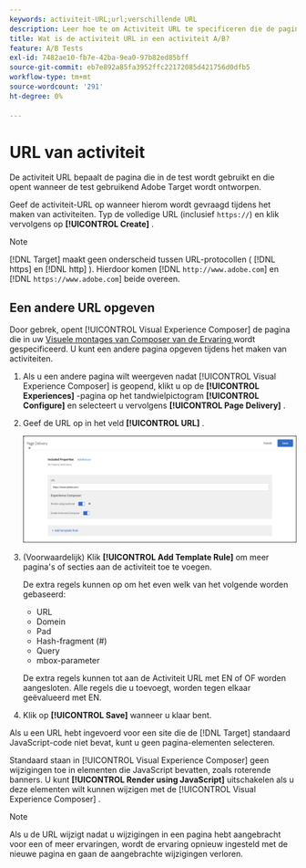 ```yaml
---
keywords: activiteit-URL;url;verschillende URL
description: Leer hoe te om Activiteit URL te specificeren die de pagina bepaalt die in de test wordt gebruikt en die opent wanneer de test gebruikend  [!DNL Adobe Target] wordt ontworpen.
title: Wat is de activiteit URL in een activiteit A/B?
feature: A/B Tests
exl-id: 7482ae10-fb7e-42ba-9ea0-97b82ed85bff
source-git-commit: eb7e892a85fa3952ffc22172085d421756d0dfb5
workflow-type: tm+mt
source-wordcount: '291'
ht-degree: 0%

---
```


# URL van activiteit

De activiteit URL bepaalt de pagina die in de test wordt gebruikt en die opent wanneer de test gebruikend Adobe Target wordt ontworpen.

Geef de activiteit-URL op wanneer hierom wordt gevraagd tijdens het maken van activiteiten. Typ de volledige URL (inclusief `https://`) en klik vervolgens op **[!UICONTROL Create]** .

>[!NOTE]
>
>[!DNL Target] maakt geen onderscheid tussen URL-protocollen ( [!DNL https] en [!DNL http] ). Hierdoor komen [!DNL `http://www.adobe.com`] en [!DNL `https://www.adobe.com`] beide overeen.

## Een andere URL opgeven

Door gebrek, opent [!UICONTROL Visual Experience Composer] de pagina die in uw [ Visuele montages van Composer van de Ervaring ](/help/main/administrating-target/visual-experience-composer-set-up.md) wordt gespecificeerd. U kunt een andere pagina opgeven tijdens het maken van activiteiten.

1. Als u een andere pagina wilt weergeven nadat [!UICONTROL Visual Experience Composer] is geopend, klikt u op de **[!UICONTROL Experiences]** -pagina op het tandwielpictogram **[!UICONTROL Configure]** en selecteert u vervolgens **[!UICONTROL Page Delivery]** .

1. Geef de URL op in het veld **[!UICONTROL URL]** .

   ![ de dialoogdoos van de Levering van de Pagina ](/help/main/c-activities/t-test-ab/t-test-create-ab/assets/url-config-new.png)

1. (Voorwaardelijk) Klik **[!UICONTROL Add Template Rule]** om meer pagina&#39;s of secties aan de activiteit toe te voegen.

   De extra regels kunnen op om het even welk van het volgende worden gebaseerd:

   * URL
   * Domein
   * Pad
   * Hash-fragment (#)
   * Query
   * mbox-parameter

   De extra regels kunnen tot aan de Activiteit URL met EN of OF worden aangesloten. Alle regels die u toevoegt, worden tegen elkaar geëvalueerd met EN.

1. Klik op **[!UICONTROL Save]** wanneer u klaar bent.

Als u een URL hebt ingevoerd voor een site die de [!DNL Target] standaard JavaScript-code niet bevat, kunt u geen pagina-elementen selecteren.

Standaard staan in [!UICONTROL Visual Experience Composer] geen wijzigingen toe in elementen die JavaScript bevatten, zoals roterende banners. U kunt **[!UICONTROL Render using JavaScript]** uitschakelen als u deze elementen wilt kunnen wijzigen met de [!UICONTROL Visual Experience Composer] .

>[!NOTE]
>
>Als u de URL wijzigt nadat u wijzigingen in een pagina hebt aangebracht voor een of meer ervaringen, wordt de ervaring opnieuw ingesteld met de nieuwe pagina en gaan de aangebrachte wijzigingen verloren.
